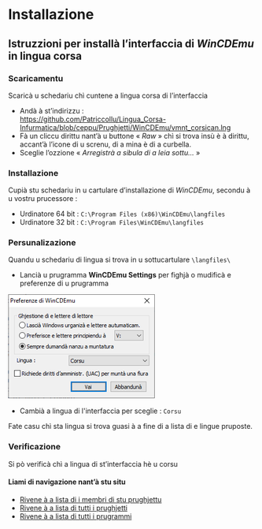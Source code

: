 # Installazione

## Istruzzioni per installà l’interfaccia di _WinCDEmu_ in lingua corsa

### Scaricamentu

Scaricà u schedariu chì cuntene a lingua corsa di l’interfaccia
- Andà à st’indirizzu :  
https://github.com/Patriccollu/Lingua_Corsa-Infurmatica/blob/ceppu/Prughjetti/WinCDEmu/vmnt_corsican.lng
- Fà un cliccu dirittu nant’à u buttone « _Raw_ » chì si trova insù è à dirittu, accant’à l’icone di u screnu, di a mina è di a curbella.
- Sceglie l’ozzione « _Arregistrà a sibula di a leia sottu…_ »

### Installazione

Cupià stu schedariu in u cartulare d’installazione di _WinCDEmu_, secondu à u vostru prucessore :
- Urdinatore 64 bit : `C:\Program Files (x86)\WinCDEmu\langfiles`
- Urdinatore 32 bit : `C:\Program Files\WinCDEmu\langfiles`

### Persunalizazione

Quandu u schedariu di lingua si trova in u sottucartulare `\langfiles\`
- Lancià u prugramma __WinCDEmu Settings__ per fighjà o mudificà e preferenze di u prugramma

<img src = "Fiure/Preferenze%20di%20WinCDEmu.png">

- Cambià a lingua di l'interfaccia per sceglie : `Corsu`

Fate casu chì sta lingua si trova guasi à a fine di a lista di e lingue pruposte.

### Verificazione

Si pò verificà chì a lingua di st’interfaccia hè u corsu

#### Liami di navigazione nant’à stu situ
- [Rivene à a lista di i membri di stu prughjettu](./)
- [Rivene à a lista di tutti i prughjetti](../)
- [Rivene à a lista di tutti i prugrammi](../../../../#readme)
